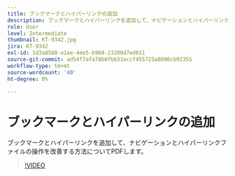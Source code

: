 ```yaml
---
title: ブックマークとハイパーリンクの追加
description: ブックマークとハイパーリンクを追加して、ナビゲーションとハイパーリンクファイルの操作を改善する方法についてPDFします
role: User
level: Intermediate
thumbnail: KT-9342.jpg
jira: KT-9342
exl-id: 1d3a8588-e1ee-4ee5-b968-23200d7ed011
source-git-commit: ad54f7afa78b0fbb31eccf455723a8890cb92355
workflow-type: tm+mt
source-wordcount: '40'
ht-degree: 0%

---
```


# ブックマークとハイパーリンクの追加

ブックマークとハイパーリンクを追加して、ナビゲーションとハイパーリンクファイルの操作を改善する方法についてPDFします。

>[!VIDEO](https://video.tv.adobe.com/v/340837?quality=12&learn=on&hidetitle=true)
